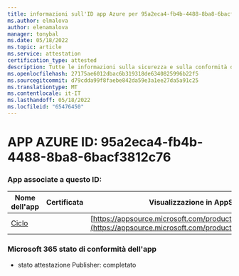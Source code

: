 ```yaml
---
title: informazioni sull'ID app Azure per 95a2eca4-fb4b-4488-8ba8-6bacf3812c76
ms.author: elmalova
author: elenamalova
manager: tonybal
ms.date: 05/18/2022
ms.topic: article
ms.service: attestation
certification_type: attested
description: Tutte le informazioni sulla sicurezza e sulla conformità disponibili per 95a2eca4-fb4b-4488-8ba8-6bacf3812c76.
ms.openlocfilehash: 27175ae6012dbac6b319318de6340825996b22f5
ms.sourcegitcommit: d79cdda99f8faebe842da59e3a1ee27da5a91c25
ms.translationtype: MT
ms.contentlocale: it-IT
ms.lasthandoff: 05/18/2022
ms.locfileid: "65476450"
---
```

# <a name="azure-app-id-95a2eca4-fb4b-4488-8ba8-6bacf3812c76"></a>APP AZURE ID: 95a2eca4-fb4b-4488-8ba8-6bacf3812c76


### <a name="apps-associated-with-this-id"></a>App associate a questo ID:
| **Nome dell'app** | **Certificata** | **Visualizzazione in AppSource** |
|--------------|---------------|-----------------------|
| [Ciclo](../forward/WA200003480.md) |  | [https://appsource.microsoft.com/product/office/WA200003480](https://appsource.microsoft.com/product/office/WA200003480) |

### <a name="microsoft-365-app-compliance-status"></a>Microsoft 365 stato di conformità dell'app
- stato attestazione Publisher: completato
